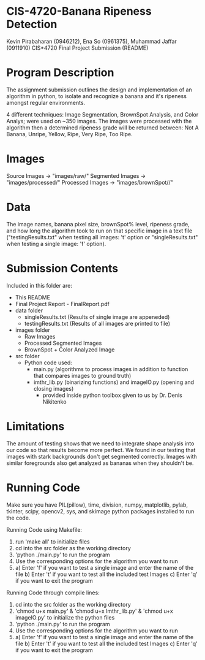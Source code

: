 # CIS-4720-Banana Ripeness Detection
Kevin Pirabaharan (0946212), Ena So (0961375), Muhammad Jaffar (0911910)
CIS*4720 Final Project Submission (README)

Program Description
======================
The assignment submission outlines the design and implementation of an algorithm in python, to isolate and recognize a banana and it's ripeness amongst regular environments.

4 different techniques: Image Segmentation, BrownSpot Analysis, and Color Analys; were used on ~350 images. The images were processed with the algorithm then a determined ripeness grade will be returned between: Not A Banana, Unripe, Yellow, Ripe, Very Ripe, Too Ripe.

Images
=========
Source Images 			        ->    "images/raw/"
Segmented Images 			   	->    "images/processed/"
Processed Images 	            -> 	  "images/brownSpot/<ripenessGrade>/"

Data
=======
The image names, banana pixel size, brownSpot% level, ripeness grade, and how long the algorithm took to run on that specific image in a text file ("testingResults.txt" when testing all images: 't' option or "singleResults.txt" when testing a single image: 'f' option).


Submission Contents
=======================
Included in this folder are:
- This README
- Final Project Report - FinalReport.pdf
- data folder
    - singleResults.txt (Results of single image are appeneded)
    - testingResults.txt (Results of all images are printed to file)
- images folder
    - Raw Images
    - Processed Segmented Images
    - BrownSpot + Color Analyzed Image
- src folder
    - Python code used:
        - main.py (algorithms to process images in addition to function that compares images to ground truth)
        - imthr_lib.py (binarizing functions) and imageIO.py (opening and closing images)
            - provided inside python toolbox given to us by Dr. Denis Nikitenko


Limitations
================
The amount of testing shows that we need to integrate shape analysis into our code so that results become more perfect. We found in our testing that images with stark backgrounds don't get segmented correctly. Images with similar foregrounds also get analyzed as bananas when they shouldn't be. 

Running Code
================
Make sure you have PIL(pillow), time, division, numpy, matplotlib, pylab, tkinter, scipy, opencv2, sys, and skimage
python packages installed to run the code.

Running Code using Makefile:
1. run 'make all' to initialize files
2. cd into the src folder as the working directory
3. 'python ./main.py' to run the program
4. Use the corresponding options for the algorithm you want to run
5. a) Enter 'f' if you want to test a single image  and enter the name of the file
   b) Enter 't' if you want to test all the included test Images
   c) Enter 'q' if you want to exit the program

Running Code through compile lines:
1. cd into the src folder as the working directory
2. 'chmod u+x main.py' & 'chmod u+x lmthr_lib.py' & 'chmod u+x imageIO.py' to initialize the python files
3. 'python ./main.py' to run the program
4. Use the corresponding options for the algorithm you want to run
5. a) Enter 'f' if you want to test a single image  and enter the name of the file
   b) Enter 't' if you want to test all the included test Images
   c) Enter 'q' if you want to exit the program